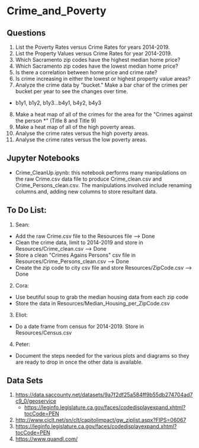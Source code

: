 # Crime_and_Poverty
## Questions
1. List the Poverty Rates versus Crime Rates for years 2014-2019.
2. List the Property Values versus Crime Rates for year 2014-2019.
3. Which Sacramento zip codes have the highest median home price?
4. Which Sacramento zip codes have the lowest median home price?
5. Is there a correlation between home price and crime rate?
6. Is crime increasing in either the lowest or highest property value areas?
7. Analyze the crime data by "bucket." Make a bar char of the crimes per bucket per year to see the changes over time.
*  b1y1, b1y2, b1y3...b4y1, b4y2, b4y3
8. Make a heat map of all of the crimes for the area for the "Crimes against the person *" (Title 8 and Title 9)
9. Make a heat map of all of the high poverty areas.
10. Analyse the crime rates versus the high poverty areas.
11. Analyse the crime rates versus the low poverty areas.

## Jupyter Notebooks
* Crime_CleanUp.ipynb: this notebook performs many manipulations on the raw Crime.csv data file to produce Crime_clean.csv and Crime_Persons_clean.csv. The manipulations involved include renaming columns and, adding new columns to store resultant data.

## To Do List:
1. Sean: 
* Add the raw Crime.csv file to the Resources file --> Done
* Clean the crime data, limit to 2014-2019 and store in Resources/Crime_clean.csv --> Done
* Store a clean "Crimes Agains Persons" csv file in Resources/Crime_Persons_clean.csv --> Done
* Create the zip code to city csv file and store Resources/ZipCode.csv --> Done
2. Cora:
* Use beutiful soup to grab the median housing data from each zip code
* Store the data in Resources/Median_Housing_per_ZipCode.csv
3. Eliot:
* Do a date frame from census for 2014-2019. Store in Resources/Census.csv
4. Peter:
* Document the steps needed for the various plots and diagrams so they are ready to drop in once the other data is available.

## Data Sets
1. https://data.saccounty.net/datasets/9a7f2df25a584ff9b55db274704ad7c9_0/geoservice
    * https://leginfo.legislature.ca.gov/faces/codedisplayexpand.xhtml?tocCode=PEN
2. http://www.ciclt.net/sn/clt/capitolimpact/gw_ziplist.aspx?FIPS=06067
3. https://leginfo.legislature.ca.gov/faces/codedisplayexpand.xhtml?tocCode=PEN
4. https://www.quandl.com/

